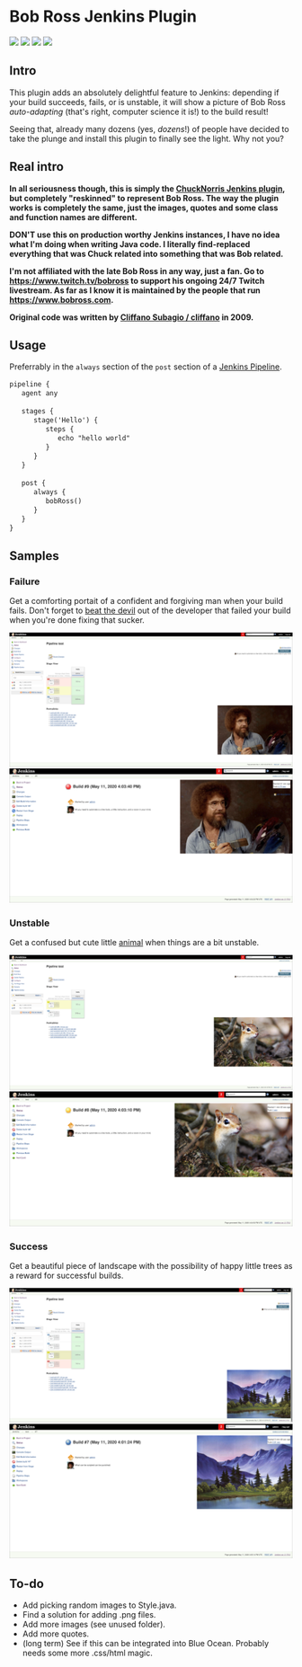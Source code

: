 # Bob Ross Jenkins Plugin

![](https://img.shields.io/github/workflow/status/leynebe/bobross-plugin/Java%20CI%20with%20Maven)
![](https://img.shields.io/github/languages/top/leynebe/bobross-plugin)
![](https://img.shields.io/github/repo-size/leynebe/bobross-plugin)
![](https://img.shields.io/github/downloads/leynebe/bobross-plugin/total)

## Intro

This plugin adds an absolutely delightful feature to Jenkins:
depending if your build succeeds, fails, or is unstable, it will show
a picture of Bob Ross *auto-adapting* (that's right, computer science it is!) to the build result!

Seeing that, already many dozens (yes, *dozens*!) of people have decided to take the
plunge and install this plugin to finally see the light. Why not you?

## Real intro

**In all seriousness though, this is simply the [ChuckNorris Jenkins plugin](https://github.com/jenkinsci/chucknorris-plugin), but completely "reskinned" to represent Bob Ross. 
The way the plugin works is completely the same, just the images, quotes and some class and function names are different.**

**DON'T use this on production worthy Jenkins instances, I have no idea what I'm doing when writing Java code. I literally find-replaced everything that was Chuck related into something that was Bob related.**

**I'm not affiliated with the late Bob Ross in any way, just a fan. Go to https://www.twitch.tv/bobross to support his ongoing 24/7 Twitch livestream. As far as I know it is maintained by the people that run https://www.bobross.com.**

**Original code was written by [Cliffano Subagio / cliffano](https://github.com/cliffano) in 2009.**

## Usage

Preferrably in the `always` section of the `post` section of a [Jenkins Pipeline](https://www.jenkins.io/doc/book/pipeline/).

```
pipeline {
   agent any

   stages {
      stage('Hello') {
         steps {
            echo "hello world"
         }
      }
   }
   
   post {
      always {
         bobRoss()
      }
   }
}
```

## Samples

### Failure

Get a comforting portait of a confident and forgiving man when your build fails. Don't forget to [beat the devil](https://www.youtube.com/watch?v=KM971KEFVco) out of the developer that failed your build when you're done fixing that sucker.

![](samples/example-failure-v1.png)
![](samples/example-failure-v2.png)

### Unstable

Get a confused but cute little [animal](https://www.youtube.com/watch?v=1koOWsj70d4) when things are a bit unstable.

![](samples/example-unstable-v1.png)
![](samples/example-unstable-v2.png)

### Success

Get a beautiful piece of landscape with the possibility of happy little trees as a reward for successful builds.

![](samples/example-success-v1.png)
![](samples/example-success-v2.png)

## To-do

* Add picking random images to Style.java.
* Find a solution for adding .png files.
* Add more images (see unused folder).
* Add more quotes.
* (long term) See if this can be integrated into Blue Ocean. Probably needs some more .css/html magic.
